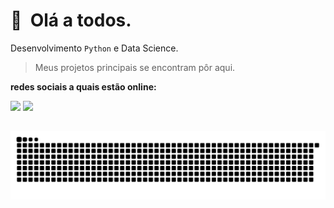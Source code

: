 👻 &nbsp;Olá a todos.
======
Desenvolvimento ```Python``` e Data Science. 
> Meus projetos principais se encontram pôr aqui.

**redes sociais a quais estão online:**

[<img src="https://img.shields.io/badge/instagram-%23833AB4.svg?&style=for-the-badge&logo=instagram&logoColor=white"/>](https://www.instagram.com/sakutaxd._/)
[<img src="https://img.shields.io/badge/Telegram-2CA5E0.svg?&style=for-the-badge&logo=telegram&logoColor=white"/>](https://www.t.me/SakutaOficial/)

 ##

![Snake animation](https://github.com/sakutaoficial/sakutaoficial/blob/output/github-contribution-grid-snake.svg)
